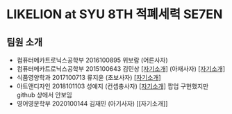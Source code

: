 # LIKELION at SYU 8TH 적폐세력 SE7EN
## 팀원 소개
- 컴퓨터메카트로닉스공학부 2016100895 위보람 (어른사자)
- 컴퓨터메카트로닉스공학부 2015100643 김민상 [[자기소개]](https://syulion8th.github.io/SE7EN/김민상/index.html)
(아재사자) [[자기소개]](https://syulion8th.github.io/SE7EN/minsang.html)
- 식품영양학과 2017100713 류지윤 (초보사자) [[자기소개]](https://syulion8th.github.io/SE7EN/류지윤/jiyun.html)
- 아트앤디자인 2018101103 성예지 (컨셉충사자) [[자기소개]](https://syulion8th.github.io/SE7EN/성예지/index.html) 팝업 구현했지만 github 상에서 안보임
- 영어영문학부 2020100144 김재민 (아기사자) [[자기소개]]
